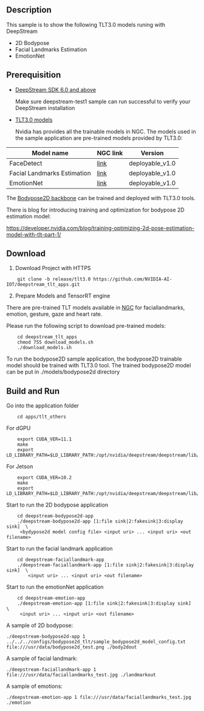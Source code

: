 ## Description
This sample is to show the following TLT3.0 models runing with DeepStream

* 2D Bodypose
* Facial Landmarks Estimation
* EmotionNet

## Prerequisition

* [DeepStream SDK 6.0 and above](https://developer.nvidia.com/deepstream-sdk-6.0-members-page)

  Make sure deepstream-test1 sample can run successful to verify your DeepStream installation

* [TLT3.0 models](https://docs.nvidia.com/metropolis/TLT/tlt-user-guide/text/overview.html)

  Nvidia has provides all the trainable models in NGC.
  The models used in the sample application are pre-trained models provided by TLT3.0:

| Model name | NGC link  | Version |
|------------|-----------|---------|
| FaceDetect |[link](https://ngc.nvidia.com/catalog/models/nvidia:tlt_facenet)|deployable_v1.0|
| Facial Landmarks Estimation|[link](https://ngc.nvidia.com/catalog/models/nvidia:tlt_fpenet)|deployable_v1.0|
| EmotionNet|[link](https://ngc.nvidia.com/catalog/models/nvidia:tlt_emotionnet)|deployable_v1.0|

  The [Bodypose2D backbone](https://ngc.nvidia.com/catalog/models/nvidia:tlt_bodyposenet) can be trained and deployed with TLT3.0 tools.
  
  There is blog for introducing training and optimization for bodypose 2D estimation model:
  
  https://developer.nvidia.com/blog/training-optimizing-2d-pose-estimation-model-with-tlt-part-1/

## Download

1. Download Project with HTTPS
```
    git clone -b release/tlt3.0 https://github.com/NVIDIA-AI-IOT/deepstream_tlt_apps.git
```
2. Prepare Models and TensorRT engine

There are pre-trained TLT models available in [NGC](https://ngc.nvidia.com/catalog/models) for faciallandmarks, emotion, gesture, gaze and heart rate.

Please run the following script to download pre-trained models: 

```
    cd deepstream_tlt_apps
    chmod 755 download_models.sh
    ./download_models.sh
```
To run the bodypose2D sample application, the bodypose2D trainable model should be trained with TLT3.0 tool. 
The trained bodypose2D model can be put in ./models/bodypose2d directory

## Build and Run
Go into the application folder
```
    cd apps/tlt_others
```

For dGPU
```
    export CUDA_VER=11.1
    make
    export LD_LIBRARY_PATH=$LD_LIBRARY_PATH:/opt/nvidia/deepstream/deepstream/lib/cvcore_libs
```
For Jetson

```
    export CUDA_VER=10.2
    make
    export LD_LIBRARY_PATH=$LD_LIBRARY_PATH:/opt/nvidia/deepstream/deepstream/lib/cvcore_libs
```

Start to run the 2D bodypose application
```
    cd deepstream-bodypose2d-app
    ./deepstream-bodypose2d-app [1:file sink|2:fakesink|3:display sink]  \
     <bydypose2d model config file> <input uri> ... <input uri> <out filename>
```
Start to run the facial landmark application
```
    cd deepstream-faciallandmark-app
    ./deepstream-faciallandmark-app [1:file sink|2:fakesink|3:display sink]  \
        <input uri> ... <input uri> <out filename>
```

Start to run the emotionNet application
```
    cd deepstream-emotion-app
    ./deepstream-emotion-app [1:file sink|2:fakesink|3:display sink]  \
     <input uri> ... <input uri> <out filename>
```

A sample of 2D bodypose:

`./deepstream-bodypose2d-app 1 ../../../configs/bodypose2d_tlt/sample_bodypose2d_model_config.txt file:///usr/data/bodypose2d_test.png ./body2dout`

A sample of facial landmark:

`./deepstream-faciallandmark-app 1 file:///usr/data/faciallandmarks_test.jpg ./landmarkout`

A sample of emotions:

`./deepstream-emotion-app 1 file:///usr/data/faciallandmarks_test.jpg ./emotion`
